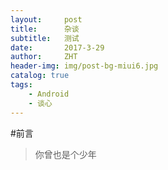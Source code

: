 ```yaml
---
layout:     post
title:      杂谈
subtitle:   测试
date:       2017-3-29
author:     ZHT
header-img: img/post-bg-miui6.jpg
catalog: true
tags:
    - Android
    - 谈心
---
```


#前言

>你曾也是个少年

